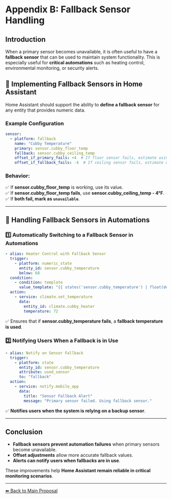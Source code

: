 # **Appendix B: Fallback Sensor Handling**

## **Introduction**
When a primary sensor becomes unavailable, it is often useful to have a **fallback sensor** that can be used to maintain system functionality. This is especially useful for **critical automations** such as heating control, environmental monitoring, or security alerts.

## **🔹 Implementing Fallback Sensors in Home Assistant**
Home Assistant should support the ability to **define a fallback sensor** for any entity that provides numeric data.

### **Example Configuration**
```yaml
sensor:
  - platform: fallback
    name: "Cubby Temperature"
    primary: sensor.cubby_floor_temp
    fallback: sensor.cubby_ceiling_temp
    offset_if_primary_fails: +4  # If floor sensor fails, estimate using ceiling -4°F
    offset_if_fallback_fails: -4  # If ceiling sensor fails, estimate using floor +4°F
```

### **Behavior:**
✅ If **sensor.cubby_floor_temp** is working, use its value.  
✅ If **sensor.cubby_floor_temp fails**, use **sensor.cubby_ceiling_temp - 4°F**.  
✅ If **both fail, mark as `unavailable`**.

---

## **🔹 Handling Fallback Sensors in Automations**

### **1️⃣ Automatically Switching to a Fallback Sensor in Automations**
```yaml
- alias: Heater Control with Fallback Sensor
  trigger:
    - platform: numeric_state
      entity_id: sensor.cubby_temperature
      below: 68
  condition:
    - condition: template
      value_template: "{{ states('sensor.cubby_temperature') | float(default=72) > 60 }}"
  action:
    - service: climate.set_temperature
      data:
        entity_id: climate.cubby_heater
        temperature: 72
```
✅ Ensures that if **sensor.cubby_temperature fails**, a **fallback temperature is used**.

### **2️⃣ Notifying Users When a Fallback is in Use**
```yaml
- alias: Notify on Sensor Fallback
  trigger:
    - platform: state
      entity_id: sensor.cubby_temperature
      attribute: used_sensor
      to: "fallback"
  action:
    - service: notify.mobile_app
      data:
        title: "Sensor Fallback Alert"
        message: "Primary sensor failed. Using fallback sensor."
```
✅ **Notifies users when the system is relying on a backup sensor**.

---

## **Conclusion**
- **Fallback sensors prevent automation failures** when primary sensors become unavailable.
- **Offset adjustments** allow more accurate fallback values.
- **Alerts can notify users when fallbacks are in use**.

These improvements help **Home Assistant remain reliable in critical monitoring scenarios**.

---

[⬅ Back to Main Proposal](README.md)
